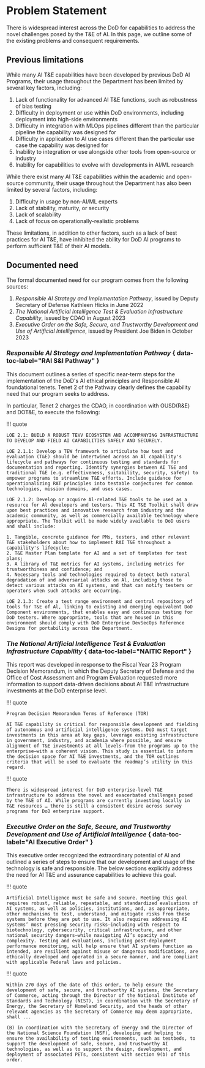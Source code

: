 # Problem Statement

There is widespread interest across the DoD for capabilities to address the novel challenges posed by the T&E of AI. In this page, we outline some of the existing problems and consequent requirements.

## Previous limitations

While many AI T&E capabilities have been developed by previous DoD AI Programs, their usage throughout the Department has been limited by several key factors, including:

1. Lack of functionality for advanced AI T&E functions, such as robustness of bias testing
1. Difficulty in deployment or use within DoD environments, including deployment into high-side environments
1. Difficulty in integration with MLOps pipelines different than the particular pipeline the capability was designed for
1. Difficulty in application to AI use cases different than the particular use case the capability was designed for
1. Inability to integration or use alongside other tools from open-source or industry
1. Inability for capabilities to evolve with developments in AI/ML research

While there exist many AI T&E capabilities within the academic and open-source community, their usage throughout the Department has also been limited by several factors, including:

1. Difficulty in usage by non-AI/ML experts
1. Lack of stability, maturity, or security
1. Lack of scalability
1. Lack of focus on operationally-realistic problems

These limitations, in addition to other factors, such as a lack of best practices for AI T&E, have inhibited the ability for DoD AI programs to perform sufficient T&E of their AI models.

## Documented need

The formal documented need for our program comes from the following sources:

1. *Responsible AI Strategy and Implementation Pathway*, issued by Deputy Secretary of Defense Kathleen Hicks in June 2022
1. *The National Artificial Intelligence Test & Evaluation Infrastructure Capability*, issued by CDAO in August 2023
1. *Executive Order on the Safe, Secure, and Trustworthy Development and Use of Artificial Intelligence*, issued by President Joe Biden in October 2023

### *Responsible AI Strategy and Implementation Pathway* { data-toc-label="RAI S&I Pathway" }

This document outlines a series of specific near-term steps for the implementation of the DoD's AI ethical principles and Responsible AI foundational tenets. Tenet 2 of the Pathway clearly defines the capability need that our program seeks to address.

In particular, Tenet 2 charges the CDAO, in coordination with OUSD(R&E) and DOT&E, to execute the following:

!!! quote

    LOE 2.1: BUILD A ROBUST TEVV ECOSYSTEM AND ACCOMPANYING INFRASTRUCTURE TO DEVELOP AND FIELD AI CAPABILITIES SAFELY AND SECURELY.

    LOE 2.1.1: Develop a TEW framework to articulate how test and evaluation (T&E) should be intertwined across an Al capability's lifecycle and pathways for continuous testing and standards for documentation and reporting. Identify synergies between AI T&E and traditional T&E (e.g. effectiveness, suitability, security, safety) to empower programs to streamline T&E efforts. Include guidance for operationalizing RAT principles into testable conjectures for common technologies, mission domains, and uses cases. 

    LOE 2.1.2: Develop or acquire Al-related T&E tools to be used as a resource for Al developers and testers. This AI T&E Toolkit shall draw upon best practices and innovative research from industry and the academic community, as well as commercially available technology where appropriate. The Toolkit will be made widely available to DoD users and shall include:

    1. Tangible, concrete guidance for PMs, testers, and other relevant T&E stakeholders about how to implement RAI T&E throughout a capability's lifecycle;
    2. T&E Master Plan template for AI and a set of templates for test plans;
    3. A library of T&E metrics for AI systems, including metrics for trustworthiness and confidence; and
    4. Necessary tools and technologies required to detect both natural degradation of and adversarial attacks on Al, including those to detect various attacks on AI systems, and that can notify testers or operators when such attacks are occurring. 

    LOE 2.1.3: Create a test range environment and central repository of tools for T&E of Al, linking to existing and emerging equivalent DoD Component environments, that enables easy and continuous testing for DoD testers. Where appropriate, tools that are housed in this environment should comply with DoD Enterprise DevSecOps Reference Designs for portability across the Department.

### *The National Artificial Intelligence Test & Evaluation Infrastructure Capability* { data-toc-label="NAITIC Report" }

This report was developed in response to the Fiscal Year 23 Program Decision Memorandum, in which the Deputy Secretary of Defense and the Office of Cost Assessment and Program Evaluation requested more information to support data-driven decisions about AI T&E infrastructure investments at the DoD enterprise level.

!!! quote

    Program Decision Memorandum Terms of Reference (TOR)

    AI T&E capability is critical for responsible development and fielding of autonomous and artificial intelligence systems. DoD must target investments in this area at key gaps, leverage existing infrastructure in government, industry, and academia where possible, and ensure alignment of T&E investments at all levels—from the programs up to the enterprise—with a coherent vision. This study is essential to inform the decision space for AI T&E investments, and the TOR outlines criteria that will be used to evaluate the roadmap’s utility in this regard.

!!! quote

    There is widespread interest for DoD enterprise-level T&E infrastructure to address the novel and exacerbated challenges posed by the T&E of AI. While programs are currently investing locally in T&E resources … there is still a consistent desire across survey programs for DoD enterprise support.

### *Executive Order on the Safe, Secure, and Trustworthy Development and Use of Artificial Intelligence* { data-toc-label="AI Executive Order" }

This executive order recognized the extraordinary potential of AI and outlined a series of steps to ensure that our development and usage of the technology is safe and responsible. The below sections explicitly address the need for AI T&E and assurance capabilities to achieve this goal.

!!! quote

    Artificial Intelligence must be safe and secure. Meeting this goal requires robust, reliable, repeatable, and standardized evaluations of AI systems, as well as policies, institutions, and, as appropriate, other mechanisms to test, understand, and mitigate risks from these systems before they are put to use. It also requires addressing AI systems’ most pressing security risks—including with respect to biotechnology, cybersecurity, critical infrastructure, and other national security dangers—while navigating AI’s opacity and complexity. Testing and evaluations, including post-deployment performance monitoring, will help ensure that AI systems function as intended, are resilient against misuse or dangerous modifications, are ethically developed and operated in a secure manner, and are compliant with applicable Federal laws and policies. 

!!! quote

    Within 270 days of the date of this order, to help ensure the development of safe, secure, and trustworthy AI systems, the Secretary of Commerce, acting through the Director of the National Institute of Standards and Technology (NIST), in coordination with the Secretary of Energy, the Secretary of Homeland Security, and the heads of other relevant agencies as the Secretary of Commerce may deem appropriate, shall ...

    (B) in coordination with the Secretary of Energy and the Director of the National Science Foundation (NSF), developing and helping to ensure the availability of testing environments, such as testbeds, to support the development of safe, secure, and trustworthy AI technologies, as well as to support the design, development, and deployment of associated PETs, consistent with section 9(b) of this order. 
